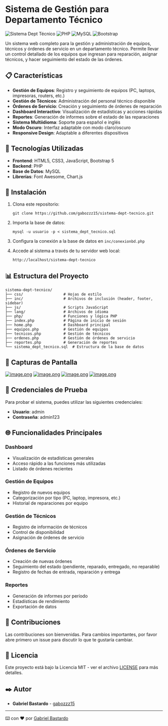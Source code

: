 # Sistema de Gestión para Departamento Técnico

![Sistema Dept Técnico](https://img.shields.io/badge/Sistema-Dept%20T%C3%A9cnico-blue)
![PHP](https://img.shields.io/badge/PHP-8.0+-purple)
![MySQL](https://img.shields.io/badge/MySQL-5.7+-orange)
![Bootstrap](https://img.shields.io/badge/Bootstrap-5.3-blueviolet)

Un sistema web completo para la gestión y administración de equipos, técnicos y órdenes de servicio en un departamento técnico. Permite llevar un control detallado de los equipos que ingresan para reparación, asignar técnicos, y hacer seguimiento del estado de las órdenes.

## 📋 Características

- **Gestión de Equipos**: Registro y seguimiento de equipos (PC, laptops, impresoras, routers, etc.)
- **Gestión de Técnicos**: Administración del personal técnico disponible
- **Órdenes de Servicio**: Creación y seguimiento de órdenes de reparación
- **Dashboard Interactivo**: Visualización de estadísticas y acciones rápidas
- **Reportes**: Generación de informes sobre el estado de las reparaciones
- **Sistema Multiidioma**: Soporte para español e inglés
- **Modo Oscuro**: Interfaz adaptable con modo claro/oscuro
- **Responsive Design**: Adaptable a diferentes dispositivos

## 🚀 Tecnologías Utilizadas

- **Frontend**: HTML5, CSS3, JavaScript, Bootstrap 5
- **Backend**: PHP
- **Base de Datos**: MySQL
- **Librerías**: Font Awesome, Chart.js

## 🔧 Instalación

1. Clona este repositorio:
   ```
   git clone https://github.com/gabozzz15/sistema-dept-tecnico.git
   ```

2. Importa la base de datos:
   ```
   mysql -u usuario -p < sistema_dept_tecnico.sql
   ```

3. Configura la conexión a la base de datos en `inc/conexionbd.php`

4. Accede al sistema a través de tu servidor web local:
   ```
   http://localhost/sistema-dept-tecnico
   ```

## 📊 Estructura del Proyecto

```
sistema-dept-tecnico/
├── css/                  # Hojas de estilo
├── inc/                  # Archivos de inclusión (header, footer, sidebar)
├── js/                   # Scripts JavaScript
├── lang/                 # Archivos de idioma
├── php/                  # Funciones y lógica PHP
├── index.php             # Página de inicio de sesión
├── home.php              # Dashboard principal
├── equipos.php           # Gestión de equipos
├── tecnicos.php          # Gestión de técnicos
├── ordenes.php           # Gestión de órdenes de servicio
├── reportes.php          # Generación de reportes
└── sistema_dept_tecnico.sql  # Estructura de la base de datos
```

## 📸 Capturas de Pantalla

[![image.png](https://i.postimg.cc/9MpRzZYt/image.png)](https://postimg.cc/1n85jgTf)
[![image.png](https://i.postimg.cc/gkrXkwX8/image.png)](https://postimg.cc/RN5VgZTZ)
[![image.png](https://i.postimg.cc/c15TMfYZ/image.png)](https://postimg.cc/w3Lh9y0b)
[![image.png](https://i.postimg.cc/CL3N9YmQ/image.png)](https://postimg.cc/8jbM688R)

## 🔐 Credenciales de Prueba

Para probar el sistema, puedes utilizar las siguientes credenciales:

- **Usuario**: admin
- **Contraseña**: admin123

## 🌐 Funcionalidades Principales

### Dashboard
- Visualización de estadísticas generales
- Acceso rápido a las funciones más utilizadas
- Listado de órdenes recientes

### Gestión de Equipos
- Registro de nuevos equipos
- Categorización por tipo (PC, laptop, impresora, etc.)
- Historial de reparaciones por equipo

### Gestión de Técnicos
- Registro de información de técnicos
- Control de disponibilidad
- Asignación de órdenes de servicio

### Órdenes de Servicio
- Creación de nuevas órdenes
- Seguimiento del estado (pendiente, reparado, entregado, no reparable)
- Registro de fechas de entrada, reparación y entrega

### Reportes
- Generación de informes por período
- Estadísticas de rendimiento
- Exportación de datos

## 🤝 Contribuciones

Las contribuciones son bienvenidas. Para cambios importantes, por favor abre primero un issue para discutir lo que te gustaría cambiar.

## 📄 Licencia

Este proyecto está bajo la Licencia MIT - ver el archivo [LICENSE](LICENSE) para más detalles.

## ✒️ Autor

- **Gabriel Bastardo** - [gabozzz15](https://github.com/gabozzz15)

---

⌨️ con ❤️ por [Gabriel Bastardo](https://github.com/gabozzz15)
